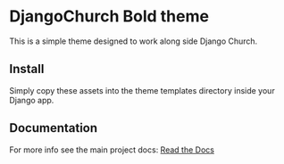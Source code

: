# DjangoChurch Bold theme

This is a simple theme designed to work along side Django Church.

## Install

Simply copy these assets into the theme templates directory inside your Django app.

## Documentation

For more info see the main project docs: [Read the
Docs](http://djangochurch.readthedocs.org/)

